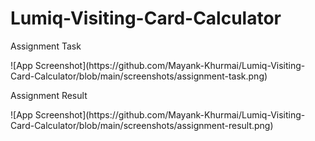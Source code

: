 # Lumiq-Visiting-Card-Calculator


<p>Assignment Task</p>
![App Screenshot](https://github.com/Mayank-Khurmai/Lumiq-Visiting-Card-Calculator/blob/main/screenshots/assignment-task.png)
<br>

<p>Assignment Result</p>
![App Screenshot](https://github.com/Mayank-Khurmai/Lumiq-Visiting-Card-Calculator/blob/main/screenshots/assignment-result.png)
<br>
